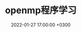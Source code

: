 ---
layout: post  
title:  openmp程序学习
date:   2022-01-27 17:00:00 +0300
image:  02.jpg
tags: 学习与练习

---